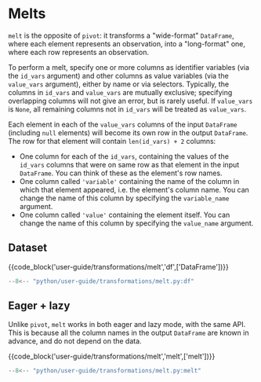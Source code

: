 # Melts

`melt` is the opposite of `pivot`: it transforms a "wide-format" `DataFrame`,
where each element represents an observation, into a "long-format" one, where
each row represents an observation.

To perform a melt, specify one or more columns as identifier variables (via the
`id_vars` argument) and other columns as value variables (via the `value_vars`
argument), either by name or via selectors. Typically, the columns in `id_vars`
and `value_vars` are mutually exclusive; specifying overlapping columns will
not give an error, but is rarely useful. If `value_vars` is `None`, all
remaining columns not in `id_vars` will be treated as `value_vars`.

Each element in each of the `value_vars` columns of the input `DataFrame`
(including `null` elements) will become its own row in the output `DataFrame`.
The row for that element will contain `len(id_vars) + 2` columns:

- One column for each of the `id_vars`, containing the values of the `id_vars`
  columns that were on same row as that element in the input `DataFrame`. You
  can think of these as the element's row names.
- One column called `'variable'` containing the name of the column in which
  that element appeared, i.e. the element's column name. You can change the
  name of this column by specifying the `variable_name` argument.
- One column called `'value'` containing the element itself. You can change the
  name of this column by specifying the `value_name` argument.

## Dataset

{{code_block('user-guide/transformations/melt','df',['DataFrame'])}}

```python exec="on" result="text" session="user-guide/transformations/melt"
--8<-- "python/user-guide/transformations/melt.py:df"
```

## Eager + lazy

Unlike `pivot`, `melt` works in both eager and lazy mode, with the same API.
This is because all the column names in the output `DataFrame` are known in
advance, and do not depend on the data.

{{code_block('user-guide/transformations/melt','melt',['melt'])}}

```python exec="on" result="text" session="user-guide/transformations/melt"
--8<-- "python/user-guide/transformations/melt.py:melt"
```
